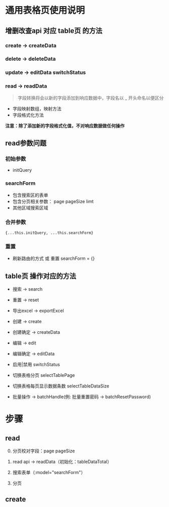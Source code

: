 # 通用表格页使用说明

## 增删改查api 对应 table页 的方法
### create -> createData
### delete -> deleteData
### update -> editData switchStatus
### read -> readData
> 字段转换将会以新的字段添加到响应数据中，字段名以 _ 开头命名以便区分
- 字段映射数组，映射方法
- 字段格式化方法

**注意：除了添加新的字段格式化值，不对响应数据做任何操作**

## read参数问题
### 初始参数
- initQuery

### searchForm
- 包含搜索区的表单
- 包含分页相关参数： page pageSize limt
- 其他区域搜索区域

### 合并参数
```
{...this.initQuery, ...this.searchForm}
```

### 重置
- 刷新路由的方式 或 重置 searchForm = {}

## table页 操作对应的方法
- 搜索 -> search
- 重置 -> reset
- 导出excel -> exportExcel

- 创建 -> create
- 创建确定 -> createData
- 编辑 -> edit
- 编辑确定 -> editData
- 启用|禁用 switchStatus

- 切换表格分页 selectTablePage
- 切换表格每页显示数据条数 selectTableDataSize

- 批量操作 -> batchHandle(例: 批量重置密码 -> batchResetPassword)


# 步骤
## read
0. 分页校对字段：page pageSize

1. read api -> readData（初始化：tableDataTotal）

2. 搜索表单（:model="searchForm"）
3. 分页

## create


##